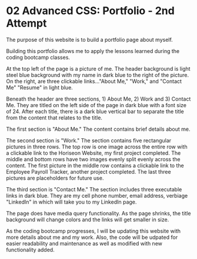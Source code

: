 # 02 Advanced CSS: Portfolio - 2nd Attempt

The purpose of this website is to build a portfolio page about myself.

Building this portfolio allows me to apply the lessons learned during the coding bootcamp classes.

At the top left of the page is a picture of me.  The header background is light steel blue background with my name in dark blue to the right of the picture. On the right, are three clickable links..."About Me," "Work," and "Contact Me" "Resume" in light blue.

Beneath the header are three sections, 1) About Me, 2) Work and 3) Contact Me. They are titled on the left side of the page in dark blue with a font size of 24. After each title, there is a dark blue vertical bar to separate the title from the content that relates to the title.

The first section is "About Me." The content contains brief details about me.

The second section is "Work." The section contains five rectangular pictures in three rows.  The top row is one image across the entire row with a clickable link to the Horiseon Website, my first project completed.  The middle and bottom rows have two images evenly split evenly across the content. The first picture in the middle row contains a clickable link to the Employee Payroll Tracker, another project completed.  The last three pictures are placeholders for future use. 

The third section is "Contact Me." The section includes three executable links in dark blue. They are my cell phone number, email address, verbiage "LinkedIn" in which will take you to my LinkedIn page.

The page does have media query functionality. As the page shrinks, the title background will change colors and the links will get smaller in size.

As the coding bootcamp progresses, I will be updating this website with more details about me and my work. Also, the code will be udpated for easier readability and maintenance as well as modified with new functionality added.
